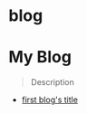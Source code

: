 # blog
My Blog
============

> Description

* [first blog's title](https://github.com/DeanPaul/blog/issues/1)



